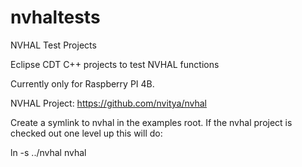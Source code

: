 # nvhaltests
NVHAL Test Projects

Eclipse CDT C++ projects to test NVHAL functions

Currently only for Raspberry PI 4B.

NVHAL Project:  https://github.com/nvitya/nvhal

Create a symlink to nvhal in the examples root.
If the nvhal project is checked out one level up this will do:

ln -s ../nvhal nvhal

